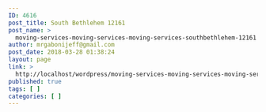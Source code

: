 ```yaml
---
ID: 4616
post_title: South Bethlehem 12161
post_name: >
  moving-services-moving-services-moving-services-southbethlehem-12161
author: mrgabonijeff@gmail.com
post_date: 2018-03-28 01:38:24
layout: page
link: >
  http://localhost/wordpress/moving-services-moving-services-moving-services-southbethlehem-12161/
published: true
tags: [ ]
categories: [ ]
---
```


